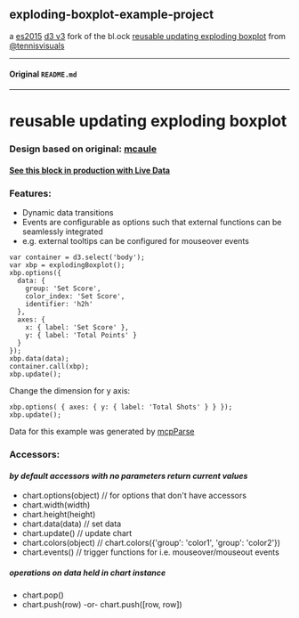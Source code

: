 ## exploding-boxplot-example-project

a [es2015](https://babeljs.io/docs/learn-es2015/) [d3 v3](https://github.com/d3/d3-3.x-api-reference/blob/master/API-Reference.md) fork of the bl.ock [reusable updating exploding boxplot](http://bl.ocks.org/TennisVisuals/1ad22a71d7eb71fc26f8) from [@tennisvisuals](https://twitter.com/tennisvisuals)

---

#### Original `README.md`

---


# reusable updating exploding boxplot

### Design based on original: [mcaule](http://mcaule.github.io/d3_exploding_boxplot/)

#### [See this block in production with Live Data](http://tennisvisuals.com/Distributions/)

### Features:
- Dynamic data transitions
- Events are configurable as options such that external functions can be seamlessly integrated
 - e.g. external tooltips can be configured for mouseover events

```
var container = d3.select('body');
var xbp = explodingBoxplot();
xbp.options({
  data: {
    group: 'Set Score',
    color_index: 'Set Score',
    identifier: 'h2h'
  },
  axes: {
    x: { label: 'Set Score' },
    y: { label: 'Total Points' }
  }
});
xbp.data(data);
container.call(xbp);
xbp.update();

```
Change the dimension for y axis:
```
xbp.options( { axes: { y: { label: 'Total Shots' } } });
xbp.update();
```
Data for this example was generated by [mcpParse](https://github.com/TennisVisuals/mcp-charting-points-parser/blob/master/examples/shotsAndPoints.md)

### Accessors:
#### *by default accessors with no parameters return current values*
- chart.options(object) // for options that don't have accessors
- chart.width(width)
- chart.height(height)
- chart.data(data) // set data
- chart.update() // update chart
- chart.colors(object) // chart.colors({'group': 'color1', 'group': 'color2'})
- chart.events()  // trigger functions for i.e. mouseover/mouseout events

##### operations on data held in chart instance
- chart.pop()
- chart.push(row) -or- chart.push([row, row])
